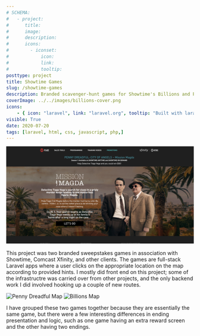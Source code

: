 ```yaml
---
# SCHEMA:
#   - project:
#      title:
#      image:
#      description:
#      icons:
#        - iconset:
#            icon:
#            link:
#            tooltip:
posttype: project
title: Showtime Games
slug: /showtime-games
description: Branded scavenger-hunt games for Showtime's Billions and Penny Dreadful
coverImage: ../../images/billions-cover.png
icons:
    - { icon: "laravel", link: "laravel.org", tooltip: "Built with laravel" }
visible: True
date: 2020-07-20
tags: [laravel, html, css, javascript, php,]
---
```


![Penny Dreadful Cover](../../images/penny-cover.png)

This project was two branded sweepstakes games in association with Showtime, Comcast Xfinity, and other clients. The games are full-stack Laravel apps where a user clicks on the appropriate location on the map according to provided hints. I mostly did front end on this project; some of the infrastructre was carried over from other projects, and the only backend work I did involved hooking up a couple of new routes.

![Penny Dreadful Map](../../images/penny-map.png)
![Billions Map](../../images/billions-map.png)

I have grouped these two games together because they are essentially the same game, but there were a few interesting differences in ending presentation and logic, such as one game having an extra reward screen and the other having two endings.


     
